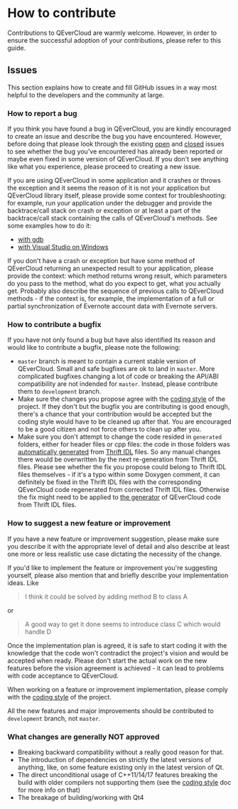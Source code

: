 # How to contribute

Contributions to QEverCloud are warmly welcome. However, in order to ensure the successful adoption of your contributions, please refer to this guide.

## Issues

This section explains how to create and fill GitHub issues in a way most helpful to the developers and the community at large.

### How to report a bug

If you think you have found a bug in QEverCloud, you are kindly encouraged to create an issue and describe the bug you have encountered. However, before doing that please look through the existing [open](https://github.com/d1vanov/QEverCloud/issues) and [closed](https://github.com/d1vanov/QEverCloud/issues?q=is%3Aissue+is%3Aclosed) issues to see whether the bug you've encountered has already been reported or maybe even fixed in some version of QEverCloud. If you don't see anything like what you experience, please proceed to creating a new issue.

If you are using QEverCloud in some application and it crashes or throws the exception and it seems the reason of it is not your application but QEverCloud library itself, please provide some context for troubleshooting: for example, run your application under the debugger and provide the backtrace/call stack on crash or exception or at least a part of the backtrace/call stack containing the calls of QEverCloud's methods. See some examples how to do it:
* [with gdb](http://www.cs.toronto.edu/~krueger/csc209h/tut/gdb_tutorial.html)
* [with Visual Studio on Windows](http://www.codeproject.com/Articles/79508/Mastering-Debugging-in-Visual-Studio-2010-A-Beginn#heading0031)

If you don't have a crash or exception but have some method of QEverCloud returning an unexpected result to your application, please provide the context: which method returns wrong result, which parameters do you pass to the method, what do you expect to get, what you actually get. Probably also describe the sequence of previous calls to QEverCloud methods - if the context is, for example, the implementation of a full or partial synchronization of Evernote account data with Evernote servers.

### How to contribute a bugfix

If you have not only found a bug but have also identified its reason and would like to contribute a bugfix, please note the following:

* `master` branch is meant to contain a current stable version of QEverCloud. Small and safe bugfixes are ok to land in `master`. More complicated bugfixes changing a lot of code or breaking the API/ABI compatibility are not indended for `master`. Instead, please contribute them to `development` branch.
* Make sure the changes you propose agree with the [coding style](CodingStyle.md) of the project. If they don't but the bugfix you are contributing is good enough, there's a chance that your contribution would be accepted but the coding style would have to be cleaned up after that. You are encouraged to be a good citizen and not force others to clean up after you.
* Make sure you don't attempt to change the code resided in `generated` folders, either for header files or cpp files: the code in those folders was [automatically generated](https://github.com/d1vanov/QEverCloudGenerator) from [Thrift IDL](https://github.com/evernote/evernote-thrift) files. So any manual changes there would be overwritten by the next re-generation from Thrift IDL files. Please see whether the fix you propose could belong to Thrift IDL files themselves - if it's a typo within some Doxygen comment, it can definitely be fixed in the Thrift IDL files with the corresponding QEverCloud code regenerated from corrected Thrift IDL files. Otherwise the fix might need to be applied to [the generator](https://github.com/d1vanov/QEverCloudGenerator) of QEverCloud code from Thrift IDL files.

### How to suggest a new feature or improvement

If you have a new feature or improvement suggestion, please make sure you describe it with the appropriate level of detail and also describe at least one more or less realistic use case dictating the necessity of the change.

If you'd like to implement the feature or improvement you're suggesting yourself, please also mention that and briefly describe your implementation ideas. Like

> I think it could be solved by adding method B to class A

or

> A good way to get it done seems to introduce class C which would handle D

Once the implementation plan is agreed, it is safe to start coding it with the knowledge that the code won't contradict the project's vision and would be accepted when ready. Please don't start the actual work on the new features before the vision agreement is achieved - it can lead to problems with code acceptance to QEverCloud.

When working on a feature or improvement implementation, please comply with the [coding style](CodingStyle.md) of the project.

All the new features and major improvements should be contributed to `development` branch, not `master`.

### What changes are generally NOT approved

- Breaking backward compatibility without a really good reason for that.
- The introduction of dependencies on strictly the latest versions of anything, like, on some feature existing only in the latest version of Qt.
- The direct unconditional usage of C++11/14/17 features breaking the build with older compilers not supporting them (see the [coding style](CodingStyle.md) doc for more info on that)
- The breakage of building/working with Qt4
